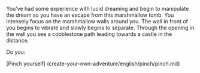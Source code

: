 You’ve had some experience with lucid dreaming and begin to manipulate the dream so you have an escape from this
marshmallow tomb. You intensely focus on the marshmallow walls around you. The wall in front of you begins to vibrate
and slowly begins to separate. Through the opening in the wall you see a cobblestone path leading towards a castle
in the distance.

Do you:

[Pinch yourself] (create-your-own-adventure/english/pinch/pinch.md)
